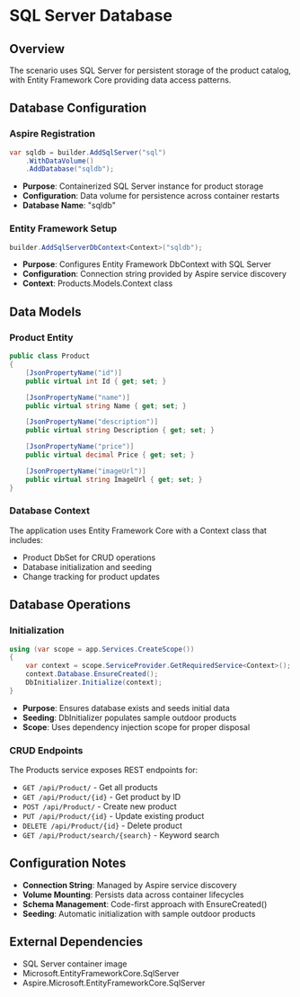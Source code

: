 # SQL Server Database

## Overview
The scenario uses SQL Server for persistent storage of the product catalog, with Entity Framework Core providing data access patterns.

## Database Configuration

### Aspire Registration
```csharp
var sqldb = builder.AddSqlServer("sql")
    .WithDataVolume()
    .AddDatabase("sqldb");
```
- **Purpose**: Containerized SQL Server instance for product storage
- **Configuration**: Data volume for persistence across container restarts
- **Database Name**: "sqldb"

### Entity Framework Setup
```csharp
builder.AddSqlServerDbContext<Context>("sqldb");
```
- **Purpose**: Configures Entity Framework DbContext with SQL Server
- **Configuration**: Connection string provided by Aspire service discovery
- **Context**: Products.Models.Context class

## Data Models

### Product Entity
```csharp
public class Product
{
    [JsonPropertyName("id")]
    public virtual int Id { get; set; }

    [JsonPropertyName("name")]
    public virtual string Name { get; set; }

    [JsonPropertyName("description")]
    public virtual string Description { get; set; }

    [JsonPropertyName("price")]
    public virtual decimal Price { get; set; }

    [JsonPropertyName("imageUrl")]
    public virtual string ImageUrl { get; set; }
}
```

### Database Context
The application uses Entity Framework Core with a Context class that includes:
- Product DbSet for CRUD operations
- Database initialization and seeding
- Change tracking for product updates

## Database Operations

### Initialization
```csharp
using (var scope = app.Services.CreateScope())
{
    var context = scope.ServiceProvider.GetRequiredService<Context>();
    context.Database.EnsureCreated();
    DbInitializer.Initialize(context);
}
```
- **Purpose**: Ensures database exists and seeds initial data
- **Seeding**: DbInitializer populates sample outdoor products
- **Scope**: Uses dependency injection scope for proper disposal

### CRUD Endpoints
The Products service exposes REST endpoints for:
- `GET /api/Product/` - Get all products
- `GET /api/Product/{id}` - Get product by ID
- `POST /api/Product/` - Create new product
- `PUT /api/Product/{id}` - Update existing product  
- `DELETE /api/Product/{id}` - Delete product
- `GET /api/Product/search/{search}` - Keyword search

## Configuration Notes
- **Connection String**: Managed by Aspire service discovery
- **Volume Mounting**: Persists data across container lifecycles  
- **Schema Management**: Code-first approach with EnsureCreated()
- **Seeding**: Automatic initialization with sample outdoor products

## External Dependencies
- SQL Server container image
- Microsoft.EntityFrameworkCore.SqlServer
- Aspire.Microsoft.EntityFrameworkCore.SqlServer